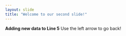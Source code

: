 ```yaml
---
layout: slide
title: "Welcome to our second slide!"
---
```

__Adding new data to Line 5__
Use the left arrow to go back!
